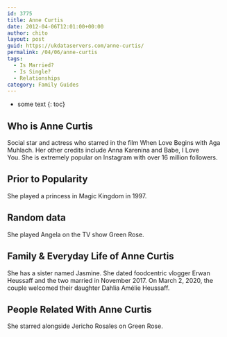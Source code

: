 ```yaml
---
id: 3775
title: Anne Curtis
date: 2012-04-06T12:01:00+00:00
author: chito
layout: post
guid: https://ukdataservers.com/anne-curtis/
permalink: /04/06/anne-curtis
tags:
  - Is Married?
  - Is Single?
  - Relationships
category: Family Guides
---
```


* some text
{: toc}
          
          
## Who is  Anne Curtis
                  
                  
                  
Social star and actress who starred in the film When Love Begins with Aga Muhlach. Her other credits include Anna Karenina and Babe, I Love You. She is extremely popular on Instagram with over 16 million followers.
                  
                
                
                
## Prior to Popularity 
                  
                  
                  
She played a princess in Magic Kingdom in 1997.
                  
                
                
                
## Random data 
                  
                  
                  
She played Angela on the TV show Green Rose. 
                  
                
                
                
## Family & Everyday Life of Anne Curtis
                  
                  
                  
She has a sister named Jasmine. She dated foodcentric vlogger Erwan Heussaff and the two married in November 2017. On March 2, 2020, the couple welcomed their daughter Dahlia Amélie Heussaff.
                  
                
                
                
## People Related With  Anne Curtis
                  
                  
                  
She starred alongside Jericho Rosales on Green Rose.
                  
                
              
            
          
          
          
    
    
  
